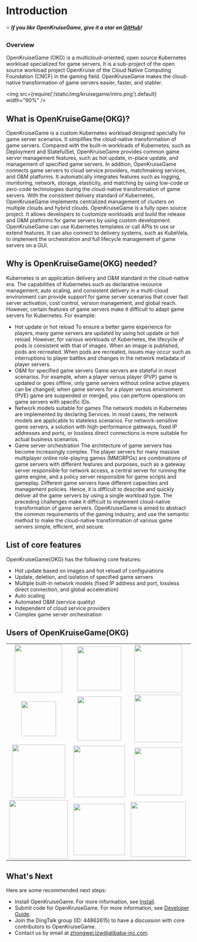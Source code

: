 # Introduction
⭐ ***If you like OpenKruiseGame, give it a star on <a target="_blank" rel="noopener noreferrer" href="https://github.com/openkruise/kruise-game">GitHub</a>!***
### Overview
OpenKruiseGame (OKG) is a multicloud-oriented, open source Kubernetes workload specialized for game servers. It is a sub-project of the open source workload project OpenKruise of the Cloud Native Computing Foundation (CNCF) in the gaming field. OpenKruiseGame makes the cloud-native transformation of game servers easier, faster, and stabler.

<img src={require('/static/img/kruisegame/intro.png').default} width="90%" />

## What is OpenKruiseGame(OKG)?
OpenKruiseGame is a custom Kubernetes workload designed specially for game server scenarios. It simplifies the cloud-native transformation of game servers. Compared with the built-in workloads of Kubernetes, such as Deployment and StatefulSet, OpenKruiseGame provides common game server management features, such as hot update, in-place update, and management of specified game servers.
In addition, OpenKruiseGame connects game servers to cloud service providers, matchmaking services, and O&M platforms. It automatically integrates features such as logging, monitoring, network, storage, elasticity, and matching by using low-code or zero-code technologies during the cloud-native transformation of game servers. With the consistent delivery standard of Kubernetes, OpenKruiseGame implements centralized management of clusters on multiple clouds and hybrid clouds.
OpenKruiseGame is a fully open source project. It allows developers to customize workloads and build the release and O&M platforms for game servers by using custom development. OpenKruiseGame can use Kubernetes templates or call APIs to use or extend features. It can also connect to delivery systems, such as KubeVela, to implement the orchestration and full lifecycle management of game servers on a GUI.

## Why is OpenKruiseGame(OKG) needed?
Kubernetes is an application delivery and O&M standard in the cloud-native era. The capabilities of Kubernetes such as declarative resource management, auto scaling, and consistent delivery in a multi-cloud environment can provide support for game server scenarios that cover fast server activation, cost control, version management, and global reach. However, certain features of game servers make it difficult to adapt game servers for Kubernetes. For example:
* Hot update or hot reload
To ensure a better game experience for players, many game servers are updated by using hot update or hot reload. However, for various workloads of Kubernetes, the lifecycle of pods is consistent with that of images. When an image is published, pods are recreated. When pods are recreated, issues may occur such as interruptions to player battles and changes in the network metadata of player servers.
* O&M for specified game servers
Game servers are stateful in most scenarios. For example, when a player versus player (PVP) game is updated or goes offline, only game servers without online active players can be changed; when game servers for a player versus environment (PVE) game are suspended or merged, you can perform operations on game servers with specific IDs.
* Network models suitable for games
The network models in Kubernetes are implemented by declaring Services. In most cases, the network models are applicable to stateless scenarios. For network-sensitive game servers, a solution with high-performance gateways, fixed IP addresses and ports, or lossless direct connections is more suitable for actual business scenarios.
* Game server orchestration
The architecture of game servers has become increasingly complex. The player servers for many massive multiplayer online role-playing games (MMORPGs) are combinations of game servers with different features and purposes, such as a gateway server responsible for network access, a central server for running the game engine, and a policy server responsible for game scripts and gameplay. Different game servers have different capacities and management policies. Hence, it is difficult to describe and quickly deliver all the game servers by using a single workload type.
The preceding challenges make it difficult to implement cloud-native transformation of game servers. OpenKruiseGame is aimed to abstract the common requirements of the gaming industry, and use the semantic method to make the cloud-native transformation of various game servers simple, efficient, and secure.

## List of core features

OpenKruiseGame(OKG) has the following core features:

* Hot update based on images and hot reload of configurations
* Update, deletion, and isolation of specified game servers
* Multiple built-in network models (fixed IP address and port, lossless direct connection, and global acceleration)
* Auto scaling
* Automated O&M (service quality)
* Independent of cloud service providers
* Complex game server orchestration

## Users of OpenKruiseGame(OKG)

<table>
    <tr style={{"border":0}}>
        <td style={{"border":0}}><center><img src={require('/static/img/kruisegame/hypergryph-logo.png').default} width="130" /></center></td>
        <td style={{"border":0}}><center><img src={require('/static/img/kruisegame/lilith-logo.png').default} width="120" /></center></td>
        <td style={{"border":0}}><center><img src={require('/static/img/kruisegame/bilibili-logo.png').default} width="130" /></center></td>
        <td style={{"border":0}}><center><img src={require('/static/img/kruisegame/shangyou-logo.jpeg').default} width="130" /></center></td>
        <td style={{"border":0}}><center><img src={require('/static/img/kruisegame/xingzhe-logo.png').default} width="125" /></center></td>
    </tr>
    <tr style={{"border":0}}>
    </tr>
    <tr style={{"border":0}}>
        <td style={{"border":0}}><center><img src={require('/static/img/kruisegame/juren-logo.png').default} width="95" /></center></td>
        <td style={{"border":0}}><center><img src={require('/static/img/kruisegame/baibian-logo.png').default} width="120" /></center></td>
        <td style={{"border":0}}><center><img src={require('/static/img/kruisegame/chillyroom-logo.png').default} width="130" /></center></td>
        <td style={{"border":0}}><center><img src={require('/static/img/kruisegame/wuduan-logo.png').default} width="130" /></center></td>
        <td style={{"border":0}}><center><img src={require('/static/img/kruisegame/xingchao-logo.png').default} width="110" /></center></td>
    </tr>
    <tr style={{"border":0}}>
    </tr>
    <tr style={{"border":0}}>
        <td style={{"border":0}}><center><img src={require('/static/img/kruisegame/wanglong-logo.png').default} width="145" /></center></td>
        <td style={{"border":0}}><center><img src={require('/static/img/kruisegame/guanying-logo.png').default} width="140" /></center></td>
        <td style={{"border":0}}><center><img src={require('/static/img/kruisegame/booming-logo.png').default} width="130" /></center></td>
        <td style={{"border":0}}><center><img src={require('/static/img/kruisegame/gsshosting-logo.png').default} width="140" /></center></td>
        <td style={{"border":0}}><center><img src={require('/static/img/kruisegame/yongshi-logo.png').default} width="130" /></center></td>
    </tr>
    <tr style={{"border":0}}>
    </tr>
    <tr style={{"border":0}}>
        <td style={{"border":0}}><center><img src={require('/static/img/kruisegame/yahaha-logo.png').default} width="160" /></center></td>
        <td style={{"border":0}}><center><img src={require('/static/img/kruisegame/yostar-logo.png').default} width="140" /></center></td>
        <td style={{"border":0}}><center><img src={require('/static/img/kruisegame/360-logo.png').default} width="150" /></center></td>
        <td style={{"border":0}}><center><img src={require('/static/img/kruisegame/vma-logo.png').default} width="145" /></center></td>
        <td style={{"border":0}}><center><img src={require('/static/img/kruisegame/bekko-logo.png').default} width="130" /></center></td>
    </tr>
</table>

## What's Next
Here are some recommended next steps:
* Install OpenKruiseGame. For more information, see [Install](./installation.md).
* Submit code for OpenKruiseGame. For more information, see [Developer Guide](./developer-manuals/contribution.md).
* Join the DingTalk group (ID: 44862615) to have a discussion with core contributors to OpenKruiseGame.
* Contact us by email at zhongwei.lzw@alibaba-inc.com.